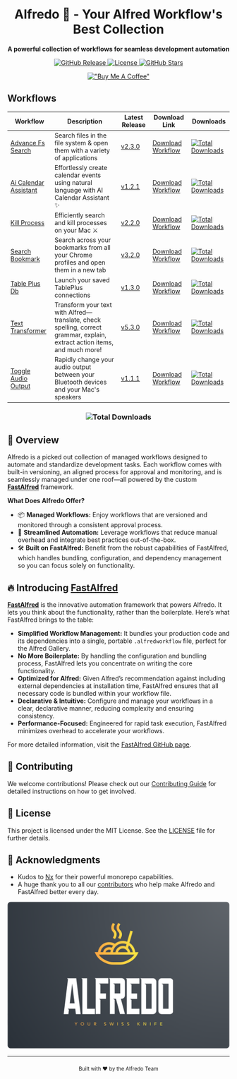 <div align="center">
  <h1>Alfredo 🍝 - Your Alfred Workflow's Best Collection</h1>
  <p><strong>A powerful collection of workflows for seamless development automation</strong></p>
  <p>
    <a href="https://github.com/avivbens/alfredo/releases">
      <img src="https://img.shields.io/github/v/release/avivbens/alfredo" alt="GitHub Release">
    </a>
    <a href="https://github.com/avivbens/alfredo/blob/main/LICENSE">
      <img src="https://img.shields.io/github/license/avivbens/alfredo" alt="License">
    </a>
    <a href="https://github.com/avivbens/alfredo/stargazers">
      <img src="https://img.shields.io/github/stars/avivbens/alfredo" alt="GitHub Stars">
    </a>
  </p>

[!["Buy Me A Coffee"](https://www.buymeacoffee.com/assets/img/custom_images/orange_img.png)](https://www.buymeacoffee.com/kcao7snkgx)

</div>

## Workflows

<div align="center">

<!-- TABLE_START -->

| Workflow                                                                     | Description                                                                                                               | Latest Release                                                                                 | Download Link                                                                                                                                             | Downloads                                                                                                                                                                                                       |
| ---------------------------------------------------------------------------- | ------------------------------------------------------------------------------------------------------------------------- | ---------------------------------------------------------------------------------------------- | --------------------------------------------------------------------------------------------------------------------------------------------------------- | --------------------------------------------------------------------------------------------------------------------------------------------------------------------------------------------------------------- |
| [Advance Fs Search](./projects/packages/advance-fs-search/README.md)         | Search files in the file system & open them with a variety of applications                                                | [v2.3.0](https://github.com/avivbens/alfredo/releases/tag/release/advance-fs-search/2.3.0)     | [Download Workflow](https://github.com/avivbens/alfredo/releases/download/release/advance-fs-search/2.3.0/advance-fs-search_2.3.0.alfredworkflow)         | [![Total Downloads](https://img.shields.io/github/downloads/avivbens/alfredo/release%2Fadvance-fs-search%2F2.3.0/total?label=Version%20Downloads&color=blue)](https://github.com/avivbens/alfredo/releases)     |
| [Ai Calendar Assistant](./projects/packages/ai-calendar-assistant/README.md) | Effortlessly create calendar events using natural language with AI Calendar Assistant ✨                                  | [v1.2.1](https://github.com/avivbens/alfredo/releases/tag/release/ai-calendar-assistant/1.2.1) | [Download Workflow](https://github.com/avivbens/alfredo/releases/download/release/ai-calendar-assistant/1.2.1/ai-calendar-assistant_1.2.1.alfredworkflow) | [![Total Downloads](https://img.shields.io/github/downloads/avivbens/alfredo/release%2Fai-calendar-assistant%2F1.2.1/total?label=Version%20Downloads&color=blue)](https://github.com/avivbens/alfredo/releases) |
| [Kill Process](./projects/packages/kill-process/README.md)                   | Efficiently search and kill processes on your Mac ⚔️                                                                      | [v2.2.0](https://github.com/avivbens/alfredo/releases/tag/release/kill-process/2.2.0)          | [Download Workflow](https://github.com/avivbens/alfredo/releases/download/release/kill-process/2.2.0/kill-process_2.2.0.alfredworkflow)                   | [![Total Downloads](https://img.shields.io/github/downloads/avivbens/alfredo/release%2Fkill-process%2F2.2.0/total?label=Version%20Downloads&color=blue)](https://github.com/avivbens/alfredo/releases)          |
| [Search Bookmark](./projects/packages/search-bookmark/README.md)             | Search across your bookmarks from all your Chrome profiles and open them in a new tab                                     | [v3.2.0](https://github.com/avivbens/alfredo/releases/tag/release/search-bookmark/3.2.0)       | [Download Workflow](https://github.com/avivbens/alfredo/releases/download/release/search-bookmark/3.2.0/search-bookmark_3.2.0.alfredworkflow)             | [![Total Downloads](https://img.shields.io/github/downloads/avivbens/alfredo/release%2Fsearch-bookmark%2F3.2.0/total?label=Version%20Downloads&color=blue)](https://github.com/avivbens/alfredo/releases)       |
| [Table Plus Db](./projects/packages/table-plus-db/README.md)                 | Launch your saved TablePlus connections                                                                                   | [v1.3.0](https://github.com/avivbens/alfredo/releases/tag/release/table-plus-db/1.3.0)         | [Download Workflow](https://github.com/avivbens/alfredo/releases/download/release/table-plus-db/1.3.0/table-plus-db_1.3.0.alfredworkflow)                 | [![Total Downloads](https://img.shields.io/github/downloads/avivbens/alfredo/release%2Ftable-plus-db%2F1.3.0/total?label=Version%20Downloads&color=blue)](https://github.com/avivbens/alfredo/releases)         |
| [Text Transformer](./projects/packages/text-transformer/README.md)           | Transform your text with Alfred—translate, check spelling, correct grammar, explain, extract action items, and much more! | [v5.3.0](https://github.com/avivbens/alfredo/releases/tag/release/text-transformer/5.3.0)      | [Download Workflow](https://github.com/avivbens/alfredo/releases/download/release/text-transformer/5.3.0/text-transformer_5.3.0.alfredworkflow)           | [![Total Downloads](https://img.shields.io/github/downloads/avivbens/alfredo/release%2Ftext-transformer%2F5.3.0/total?label=Version%20Downloads&color=blue)](https://github.com/avivbens/alfredo/releases)      |
| [Toggle Audio Output](./projects/packages/toggle-audio-output/README.md)     | Rapidly change your audio output between your Bluetooth devices and your Mac's speakers                                   | [v1.1.1](https://github.com/avivbens/alfredo/releases/tag/release/toggle-audio-output/1.1.1)   | [Download Workflow](https://github.com/avivbens/alfredo/releases/download/release/toggle-audio-output/1.1.1/toggle-audio-output_1.1.1.alfredworkflow)     | [![Total Downloads](https://img.shields.io/github/downloads/avivbens/alfredo/release%2Ftoggle-audio-output%2F1.1.1/total?label=Version%20Downloads&color=blue)](https://github.com/avivbens/alfredo/releases)   |

<!-- TABLE_END -->

### ![Total Downloads](https://img.shields.io/github/downloads/avivbens/alfredo/total?label=Total%20Downloads&color=blue)

</div>

## 🚀 Overview

Alfredo is a picked out collection of managed workflows designed to automate and standardize development tasks. Each workflow comes with built-in versioning, an aligned process for approval and monitoring, and is seamlessly managed under one roof—all powered by the custom [**FastAlfred**](https://github.com/Avivbens/fast-alfred#readme) framework.

**What Does Alfredo Offer?**

- 📦 **Managed Workflows:** Enjoy workflows that are versioned and monitored through a consistent approval process.
- 🔄 **Streamlined Automation:** Leverage workflows that reduce manual overhead and integrate best practices out-of-the-box.
- 🛠️ **Built on FastAlfred:** Benefit from the robust capabilities of FastAlfred, which handles bundling, configuration, and dependency management so you can focus solely on functionality.

## 🔥 Introducing [FastAlfred](https://github.com/Avivbens/fast-alfred#readme)

[**FastAlfred**](https://github.com/Avivbens/fast-alfred#readme) is the innovative automation framework that powers Alfredo. It lets you think about the functionality, rather than the boilerplate. Here’s what FastAlfred brings to the table:

- **Simplified Workflow Management:** It bundles your production code and its dependencies into a single, portable `.alfredworkflow` file, perfect for the Alfred Gallery.
- **No More Boilerplate:** By handling the configuration and bundling process, FastAlfred lets you concentrate on writing the core functionality.
- **Optimized for Alfred:** Given Alfred’s recommendation against including external dependencies at installation time, FastAlfred ensures that all necessary code is bundled within your workflow file.
- **Declarative & Intuitive:** Configure and manage your workflows in a clear, declarative manner, reducing complexity and ensuring consistency.
- **Performance-Focused:** Engineered for rapid task execution, FastAlfred minimizes overhead to accelerate your workflows.

For more detailed information, visit the [FastAlfred GitHub page](https://github.com/Avivbens/fast-alfred#readme).

## 🤝 Contributing

We welcome contributions! Please check out our [Contributing Guide](CONTRIBUTING.md) for detailed instructions on how to get involved.

## 📜 License

This project is licensed under the MIT License. See the [LICENSE](LICENSE) file for further details.

## 🙏 Acknowledgments

- Kudos to [Nx](https://nx.dev) for their powerful monorepo capabilities.
- A huge thank you to all our [contributors](https://github.com/avivbens/alfredo/graphs/contributors) who help make Alfredo and FastAlfred better every day.

![Alfredo Logo](docs/logos/logo-full.png)

---

<div align="center">
  <sub>Built with ❤️ by the Alfredo Team</sub>
</div>

